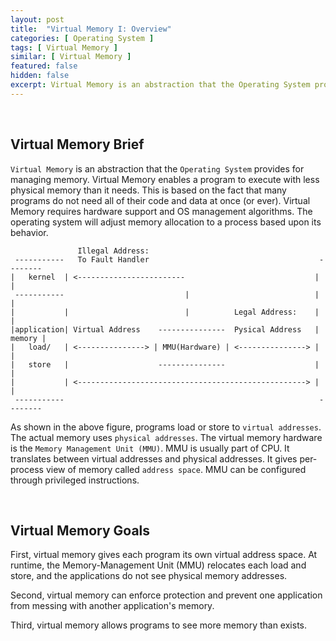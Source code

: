 ```yaml
---
layout: post
title:  "Virtual Memory I: Overview"
categories: [ Operating System ]
tags: [ Virtual Memory ]
similar: [ Virtual Memory ]
featured: false
hidden: false
excerpt: Virtual Memory is an abstraction that the Operating System provides for managing memory. Virtual Memory enables a program to execute with less physical memory than it needs.
---
```


<br />

## Virtual Memory Brief

`Virtual Memory` is an abstraction that the `Operating System` provides for managing memory. Virtual Memory enables a program to execute with less physical memory than it needs. This is based on the fact that many programs do not need all of their code and data at once (or ever). Virtual Memory requires hardware support and OS management algorithms. The operating system will adjust memory allocation to a process based upon its behavior.

```
               Illegal Address:
 -----------   To Fault Handler                                      --------
|   kernel  | <------------------------                             |        |
 -----------                           |                            |        |
|           |                          |          Legal Address:    |        |
|application| Virtual Address    ---------------  Pysical Address   | memory |
|   load/   | <---------------> | MMU(Hardware) | <---------------> |        |
|   store   |                    ---------------                    |        |
|           | <---------------------------------------------------> |        |
 -----------                                                         --------
```

As shown in the above figure, programs load or store to `virtual addresses`. The actual memory uses `physical addresses`. The virtual memory hardware is the `Memory Management Unit (MMU)`. MMU is usually part of CPU. It translates between virtual addresses and physical addresses. It gives per-process view of memory called `address space`. MMU can be configured through privileged instructions.

<br />


## Virtual Memory Goals

First, virtual memory gives each program its own virtual address space. At runtime, the Memory-Management Unit (MMU) relocates each load and store, and the applications do not see physical memory addresses.

Second, virtual memory can enforce protection and prevent one application from messing with another application's memory.

Third, virtual memory allows programs to see more memory than exists.














